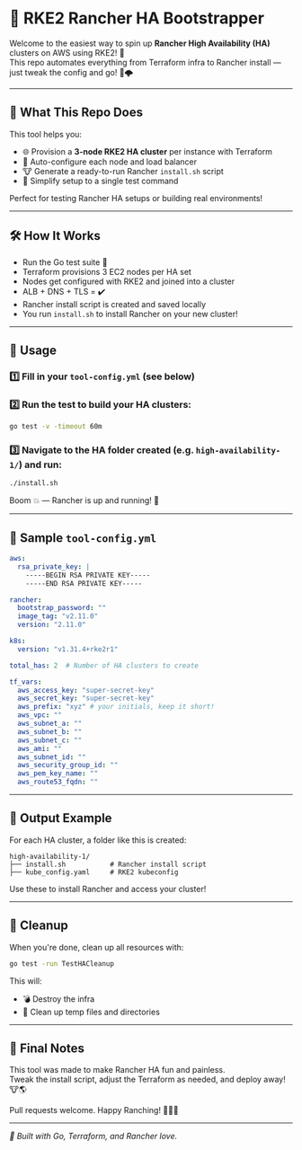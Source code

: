 # 🚀 RKE2 Rancher HA Bootstrapper

Welcome to the easiest way to spin up **Rancher High Availability (HA)** clusters on AWS using RKE2! 🐄  
This repo automates everything from Terraform infra to Rancher install — just tweak the config and go! 🚀🌩️

---

## 🧠 What This Repo Does

This tool helps you:

- 🌐 Provision a **3-node RKE2 HA cluster** per instance with Terraform  
- 🔧 Auto-configure each node and load balancer  
- 🐮 Generate a ready-to-run Rancher `install.sh` script  
- 🎯 Simplify setup to a single test command  

Perfect for testing Rancher HA setups or building real environments!

---

## 🛠️ How It Works

- Run the Go test suite 🧪  
- Terraform provisions 3 EC2 nodes per HA set  
- Nodes get configured with RKE2 and joined into a cluster  
- ALB + DNS + TLS = ✔️  
- Rancher install script is created and saved locally  
- You run `install.sh` to install Rancher on your new cluster!

---

## 🧪 Usage

### 1️⃣ Fill in your `tool-config.yml` (see below)

### 2️⃣ Run the test to build your HA clusters:

```bash
go test -v -timeout 60m
```

### 3️⃣ Navigate to the HA folder created (e.g. `high-availability-1/`) and run:

```bash
./install.sh
```

Boom 💥 — Rancher is up and running! 🐄

---

## 🧾 Sample `tool-config.yml`

```yaml
aws:
  rsa_private_key: |
    -----BEGIN RSA PRIVATE KEY-----
    -----END RSA PRIVATE KEY-----

rancher:
  bootstrap_password: ""
  image_tag: "v2.11.0"
  version: "2.11.0"

k8s:
  version: "v1.31.4+rke2r1"

total_has: 2  # Number of HA clusters to create

tf_vars:
  aws_access_key: "super-secret-key"
  aws_secret_key: "super-secret-key"
  aws_prefix: "xyz" # your initials, keep it short! 
  aws_vpc: ""
  aws_subnet_a: ""
  aws_subnet_b: ""
  aws_subnet_c: ""
  aws_ami: ""
  aws_subnet_id: ""
  aws_security_group_id: ""
  aws_pem_key_name: ""
  aws_route53_fqdn: ""
```

---

## 📁 Output Example

For each HA cluster, a folder like this is created:

```
high-availability-1/
├── install.sh           # Rancher install script
├── kube_config.yaml     # RKE2 kubeconfig
```

Use these to install Rancher and access your cluster!

---

## 🧼 Cleanup

When you're done, clean up all resources with:

```bash
go test -run TestHACleanup
```

This will:
- 💣 Destroy the infra
- 🧹 Clean up temp files and directories

---

## 💬 Final Notes

This tool was made to make Rancher HA fun and painless.  
Tweak the install script, adjust the Terraform as needed, and deploy away! 🐮🌎

Pull requests welcome. Happy Ranching! 🧑‍🌾🌾

---

_🌟 Built with Go, Terraform, and Rancher love._

